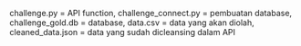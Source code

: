 challenge.py = API function, 
challenge_connect.py = pembuatan database, 
challenge_gold.db = database, 
data.csv = data yang akan diolah, 
cleaned_data.json = data yang sudah dicleansing dalam API
